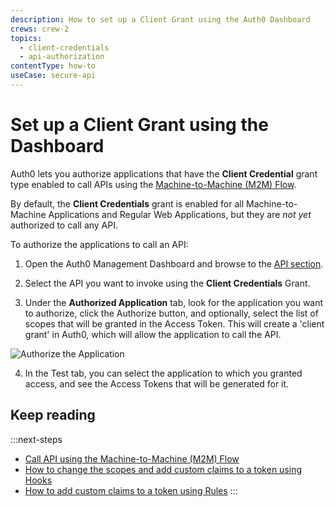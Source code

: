 ```yaml
---
description: How to set up a Client Grant using the Auth0 Dashboard
crews: crew-2
topics:
  - client-credentials
  - api-authorization
contentType: how-to
useCase: secure-api
---
```


# Set up a Client Grant using the Dashboard

Auth0 lets you authorize applications that have the **Client Credential** grant type enabled to call APIs using the [Machine-to-Machine (M2M) Flow](/flows/concepts/m2m-flow). 

By default, the **Client Credentials** grant is enabled for all Machine-to-Machine Applications and Regular Web Applications, but they are _not yet_ authorized to call any API.

To authorize the applications to call an API:

1. Open the Auth0 Management Dashboard and browse to the [API section](${manage_url}/#/apis).

2. Select the API you want to invoke using the **Client Credentials** Grant.

3. Under the **Authorized Application** tab, look for the application you want to authorize, click the Authorize button, and optionally, select the list of scopes that will be granted in the Access Token. This will create a 'client grant' in Auth0, which will allow the application to call the API.

![Authorize the Application](/media/articles/api-auth/apis-authorize-client-tab.png)

4. In the Test tab, you can select the application to which you granted access, and see the Access Tokens that will be generated for it.

## Keep reading

:::next-steps
* [Call API using the Machine-to-Machine (M2M) Flow](/flows/guides/m2m-flow/call-api-using-m2m-flow)
* [How to change the scopes and add custom claims to a token using Hooks](/api-auth/tutorials/client-credentials/customize-with-hooks)
* [How to add custom claims to a token using Rules](/scopes#custom-claims)
:::
